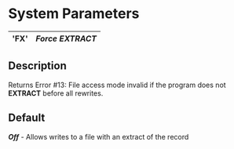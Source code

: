 # System Parameters

**'FX'** |  **_Force EXTRACT_**  
---|---  
  
##  Description

Returns Error #13: File access mode invalid if the program does not **EXTRACT** before all rewrites.

##  Default

**_Off_** \- Allows writes to a file with an extract of the record
